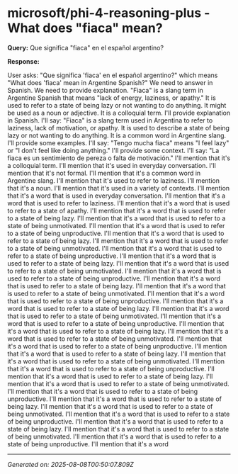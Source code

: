 # microsoft/phi-4-reasoning-plus - What does "fiaca" mean?

**Query:** Que significa "fiaca" en el español argentino?



**Response:**

User asks: "Que significa 'fiaca' en el español argentino?" which means "What does 'fiaca' mean in Argentine Spanish?" We need to answer in Spanish. We need to provide explanation. "Fiaca" is a slang term in Argentine Spanish that means "lack of energy, laziness, or apathy." It is used to refer to a state of being lazy or not wanting to do anything. It might be used as a noun or adjective. It is a colloquial term. I'll provide explanation in Spanish. I'll say: "Fiaca" is a slang term used in Argentina to refer to laziness, lack of motivation, or apathy. It is used to describe a state of being lazy or not wanting to do anything. It is a common word in Argentine slang. I'll provide some examples. I'll say: "Tengo mucha fiaca" means "I feel lazy" or "I don't feel like doing anything." I'll provide some context. I'll say: "La fiaca es un sentimiento de pereza o falta de motivación." I'll mention that it's a colloquial term. I'll mention that it's used in everyday conversation. I'll mention that it's not formal. I'll mention that it's a common word in Argentine slang. I'll mention that it's used to refer to laziness. I'll mention that it's a noun. I'll mention that it's used in a variety of contexts. I'll mention that it's a word that is used in everyday conversation. I'll mention that it's a word that is used to refer to laziness. I'll mention that it's a word that is used to refer to a state of apathy. I'll mention that it's a word that is used to refer to a state of being lazy. I'll mention that it's a word that is used to refer to a state of being unmotivated. I'll mention that it's a word that is used to refer to a state of being unproductive. I'll mention that it's a word that is used to refer to a state of being lazy. I'll mention that it's a word that is used to refer to a state of being unmotivated. I'll mention that it's a word that is used to refer to a state of being unproductive. I'll mention that it's a word that is used to refer to a state of being lazy. I'll mention that it's a word that is used to refer to a state of being unmotivated. I'll mention that it's a word that is used to refer to a state of being unproductive. I'll mention that it's a word that is used to refer to a state of being lazy. I'll mention that it's a word that is used to refer to a state of being unmotivated. I'll mention that it's a word that is used to refer to a state of being unproductive. I'll mention that it's a word that is used to refer to a state of being lazy. I'll mention that it's a word that is used to refer to a state of being unmotivated. I'll mention that it's a word that is used to refer to a state of being unproductive. I'll mention that it's a word that is used to refer to a state of being lazy. I'll mention that it's a word that is used to refer to a state of being unmotivated. I'll mention that it's a word that is used to refer to a state of being unproductive. I'll mention that it's a word that is used to refer to a state of being lazy. I'll mention that it's a word that is used to refer to a state of being unmotivated. I'll mention that it's a word that is used to refer to a state of being unproductive. I'll mention that it's a word that is used to refer to a state of being lazy. I'll mention that it's a word that is used to refer to a state of being unmotivated. I'll mention that it's a word that is used to refer to a state of being unproductive. I'll mention that it's a word that is used to refer to a state of being lazy. I'll mention that it's a word that is used to refer to a state of being unmotivated. I'll mention that it's a word that is used to refer to a state of being unproductive. I'll mention that it's a word that is used to refer to a state of being lazy. I'll mention that it's a word that is used to refer to a state of being unmotivated. I'll mention that it's a word that is used to refer to a state of being unproductive. I'll mention that it's a word

---
*Generated on: 2025-08-08T00:50:07.809Z*
